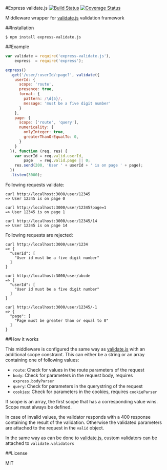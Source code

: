 #Express validate.js [![Build Status](https://travis-ci.org/Janpot/express-validate.js.png?branch=master)](https://travis-ci.org/Janpot/express-validate.js) [![Coverage Status](https://coveralls.io/repos/Janpot/express-validate.js/badge.png?branch=master)](https://coveralls.io/r/Janpot/express-validate.js?branch=master)

Middleware wrapper for [validate.js](http://validatejs.org) validation framework

##Installation

`$ npm install express-validate.js`

##Example

```js
var validate = require('express-validate.js'),
    express  = require('express');

express()
  .get('/user/:userId/:page?', validate({
    userId: {
      scope: 'route',
      presence: true,
      format: {
        pattern: /\d{5}/,
        message: 'must be a five digit number'
      }
    },
    page: {
      scope: ['route', 'query'],
      numericality: {
        onlyInteger: true,
        greaterThanOrEqualTo: 0,
      }
    }
  }), function (req, res) {
    var userId = req.valid.userId,
        page   = req.valid.page || 0;
    res.send(200, 'User ' + userId + ' is on page ' + page);
  })
  .listen(3000);
```

Following requests validate:

    curl http://localhost:3000/user/12345
    => User 12345 is on page 0

    curl http://localhost:3000/user/12345?page=1
    => User 12345 is on page 1

    curl http://localhost:3000/user/12345/14
    => User 12345 is on page 14

Following requests are rejected:

    curl http://localhost:3000/user/1234
    => {
      "userId": [
        "User id must be a five digit number"
      ]
    }

    curl http://localhost:3000/user/abcde
    => {
      "userId": [
        "User id must be a five digit number"
      ]
    }

    curl http://localhost:3000/user/12345/-1
    => {
      "page": [
        "Page must be greater than or equal to 0"
      ]
    }

##How it works

This middleware is configured the same way as [validate.js](http://validatejs.org/#constraints) with an additional scope constraint. This can either be a string or an array containing one of following values:

- `route`: Check for values in the route parameters of the request
- `body`: Check for parameters in the request body, requires `express.bodyParser`
- `query`: Check for parameters in the querystring of the request
- `cookies`: Check for parameters in the cookies, requires `cookieParser`

If scope is an array, the first scope that has a corresponding value wins. Scope must always be defined.

In case of invalid values, the validator responds with a 400 response containing the result of the validation. Otherwise the validated parameters are attached to the request in the `valid` object.

In the same way as can be done to [validate.js](http://validatejs.org/#custom-validator), custom validators can be attached to `validate.validators`

##License

MIT
